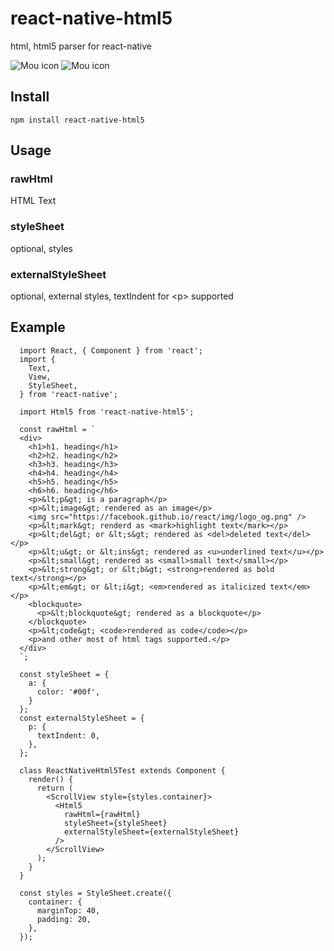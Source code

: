 # react-native-html5
html, html5 parser for react-native

![Mou icon](https://pillys.github.io/react-native-html5/images/0.png)
![Mou icon](https://pillys.github.io/react-native-html5/images/1.png)

## Install
```
npm install react-native-html5
```

## Usage

### rawHtml

HTML Text

### styleSheet

optional, styles

### externalStyleSheet

optional, external styles, textIndent for &lt;p&gt; supported

## Example
```
  import React, { Component } from 'react';
  import {
    Text,
    View,
    StyleSheet,
  } from 'react-native';

  import Html5 from 'react-native-html5';

  const rawHtml = `
  <div>
    <h1>h1. heading</h1>
    <h2>h2. heading</h2>
    <h3>h3. heading</h3>
    <h4>h4. heading</h4>
    <h5>h5. heading</h5>
    <h6>h6. heading</h6>
    <p>&lt;p&gt; is a paragraph</p>
    <p>&lt;image&gt; rendered as an image</p>
    <img src="https://facebook.github.io/react/img/logo_og.png" />
    <p>&lt;mark&gt; renderd as <mark>highlight text</mark></p>
    <p>&lt;del&gt; or &lt;s&gt; rendered as <del>deleted text</del> </p>
    <p>&lt;u&gt; or &lt;ins&gt; rendered as <u>underlined text</u></p>
    <p>&lt;small&gt; rendered as <small>small text</small></p>
    <p>&lt;strong&gt; or &lt;b&gt; <strong>rendered as bold text</strong></p>
    <p>&lt;em&gt; or &lt;i&gt; <em>rendered as italicized text</em></p>
    <blockquote>
      <p>&lt;blockquote&gt; rendered as a blockquote</p>
    </blockquote>
    <p>&lt;code&gt; <code>rendered as code</code></p>
    <p>and other most of html tags supported.</p>
  </div>
  `;
  
  const styleSheet = {
    a: {
      color: '#00f',
    }
  };
  const externalStyleSheet = {
    p: {
      textIndent: 0,
    },
  };

  class ReactNativeHtml5Test extends Component {
    render() {
      return (
        <ScrollView style={styles.container}>
          <Html5
            rawHtml={rawHtml}
            styleSheet={styleSheet}
            externalStyleSheet={externalStyleSheet}
          />
        </ScrollView>
      );
    }
  }

  const styles = StyleSheet.create({
    container: {
      marginTop: 40,
      padding: 20,
    },
  });
```